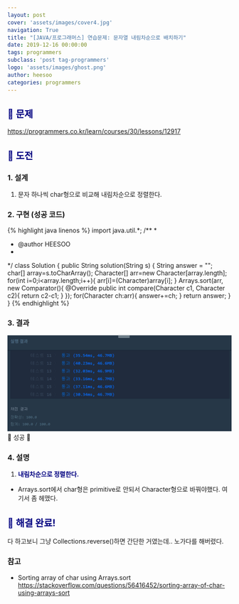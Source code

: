 ```yaml
---
layout: post
cover: 'assets/images/cover4.jpg'
navigation: True
title: "[JAVA/프로그래머스] 연습문제: 문자열 내림차순으로 배치하기"
date: 2019-12-16 00:00:00
tags: programmers
subclass: 'post tag-programmers'
logo: 'assets/images/ghost.png'
author: heesoo
categories: programmers
---
```

## <span style="color:navy">👀 문제</span>
<https://programmers.co.kr/learn/courses/30/lessons/12917>

## <span style="color:navy">👊 도전</span>

### 1. 설계
1. 문자 하나씩 char형으로 비교해 내림차순으로 정렬한다.

### 2. 구현 (성공 코드)
{% highlight java linenos %}
import java.util.*;
/**
 *
 * @author HEESOO
 *
 */
class Solution {
  public String solution(String s) {
      String answer = "";
      char[] array=s.toCharArray();
      Character[] arr=new Character[array.length];
      for(int i=0;i<array.length;i++){
          arr[i]=(Character)array[i];
      }
      Arrays.sort(arr, new Comparator<Character>(){
          @Override
          public int compare(Character c1, Character c2){
              return c2-c1;
          }
      });
      for(Character ch:arr){
          answer+=ch;
      }
      return answer;
  }
}
 {% endhighlight %}

### 3. 결과
![실행결과](./assets/images/191216_9.PNG)
🤟 성공 🤟

### 4. 설명
1. **<span style="color:navy">내림차순으로 정렬한다.</span>**
- Arrays.sort에서 char형은 primitive로 안되서 Character형으로 바꿔야했다. 여기서 좀 헤맸다.

## <span style="color:navy">👏 해결 완료!</span>
다 하고보니 그냥 Collections.reverse()하면 간단한 거였는데.. 노가다를 해버렸다.

### 참고
- Sorting array of char using Arrays.sort <https://stackoverflow.com/questions/56416452/sorting-array-of-char-using-arrays-sort>
